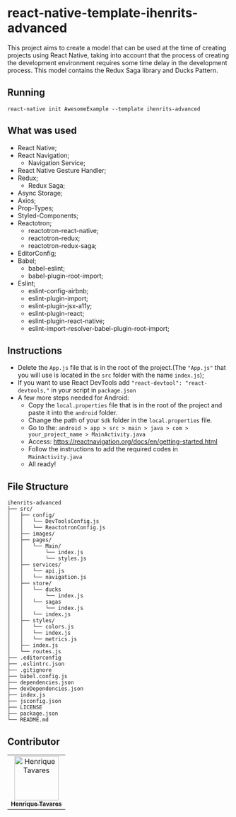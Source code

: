 # react-native-template-ihenrits-advanced

This project aims to create a model that can be used at the time of creating projects using React Native, taking into account that the process of creating the development environment requires some time delay in the development process. This model contains the Redux Saga library and Ducks Pattern.

## Running

    react-native init AwesomeExample --template ihenrits-advanced

## What was used

- React Native;
- React Navigation;
  - Navigation Service;
- React Native Gesture Handler;
- Redux;
  - Redux Saga;
- Async Storage;
- Axios;
- Prop-Types;
- Styled-Components;
- Reactotron;
  - reactotron-react-native;
  - reactotron-redux;
  - reactotron-redux-saga;
- EditorConfig;
- Babel;
  - babel-eslint;
  - babel-plugin-root-import;
- Eslint;
  - eslint-config-airbnb;
  - eslint-plugin-import;
  - eslint-plugin-jsx-a11y;
  - eslint-plugin-react;
  - eslint-plugin-react-native;
  - eslint-import-resolver-babel-plugin-root-import;

## Instructions

- Delete the `App.js` file that is in the root of the project.(The `"App.js"` that you will use is located in the `src` folder with the name `index.js`);
- If you want to use React DevTools add `"react-devtool": "react-devtools,"` in your script in `package.json`
- A few more steps needed for Android:
  - Copy the `local.properties` file that is in the root of the project and paste it into the `android` folder.
  - Change the path of your `Sdk` folder in the `local.properties` file.
  - Go to the: `android > app > src > main > java > com > your_project_name > MainActivity.java`
  - Access: https://reactnavigation.org/docs/en/getting-started.html
  - Follow the instructions to add the required codes in `MainActivity.java`
  - All ready!

## File Structure

```
ihenrits-advanced
├── src/
│   ├── config/
│   │   └── DevToolsConfig.js
│   │   └── ReactotronConfig.js
│   ├── images/
│   ├── pages/
│   │   └── Main/
│   │       └── index.js
│   │       └── styles.js
│   ├── services/
│   │   └── api.js
│   │   └── navigation.js
│   ├── store/
│   │   └── ducks
│   │       └── index.js
│   │   └── sagas
│   │       └── index.js
│   │   └── index.js
│   ├── styles/
│   │   └── colors.js
│   │   └── index.js
│   │   └── metrics.js
│   ├── index.js
│   └── routes.js
├── .editorconfig
├── .eslintrc.json
├── .gitignore
├── babel.config.js
├── dependencies.json
├── devDependencies.json
├── index.js
├── jsconfig.json
├── LICENSE
├── package.json
└── README.md
```

## Contributor

<!-- ALL-CONTRIBUTORS-LIST:START - Do not remove or modify this section -->
<!-- prettier-ignore -->
<table>
  <tr>
    <td align="center">
      <a href="http://github.com/tavareshenrique/">
        <img src="https://avatars1.githubusercontent.com/u/27022914?v=4" width="100px;" alt="Henrique Tavares"/>
        <br />
        <sub>
          <b>Henrique Tavares</b>
        </sub>
       </a>
       <br />
       <a href="https://github.com/tavareshenrique/app-gobarber/commits?author=tavareshenrique" title="Code"></a>
    </td>
  </tr>
</table>
